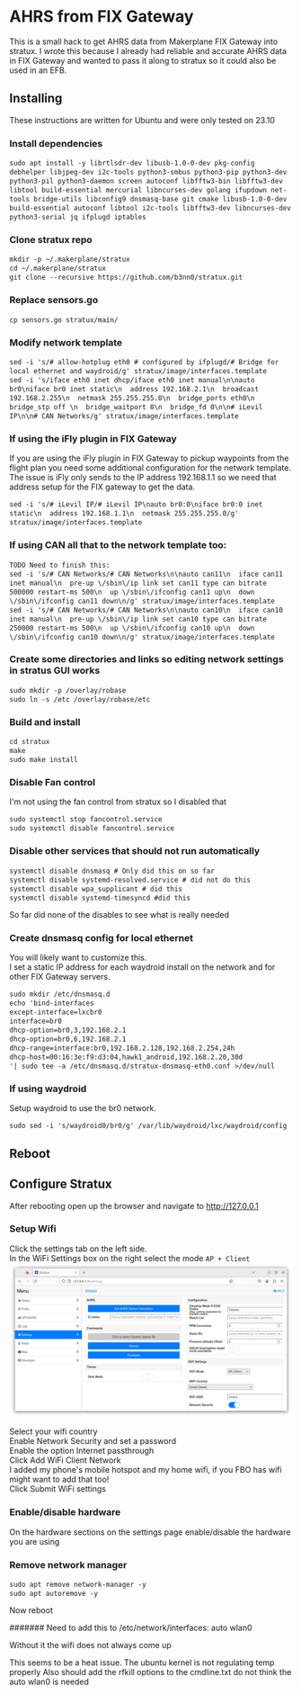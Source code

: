 # AHRS from FIX Gateway
This is a small hack to get AHRS data from Makerplane FIX Gateway into stratux. I wrote this because I already had reliable and accurate AHRS data in FIX Gateway and wanted to pass it along to stratux so it could also be used in an EFB.

## Installing
These instructions are written for Ubuntu and were only tested on 23.10

### Install dependencies
```
sudo apt install -y librtlsdr-dev libusb-1.0-0-dev pkg-config debhelper libjpeg-dev i2c-tools python3-smbus python3-pip python3-dev python3-pil python3-daemon screen autoconf libfftw3-bin libfftw3-dev libtool build-essential mercurial libncurses-dev golang ifupdown net-tools bridge-utils libconfig9 dnsmasq-base git cmake libusb-1.0-0-dev build-essential autoconf libtool i2c-tools libfftw3-dev libncurses-dev python3-serial jq ifplugd iptables
```

### Clone stratux repo
```
mkdir -p ~/.makerplane/stratux
cd ~/.makerplane/stratux
git clone --recursive https://github.com/b3nn0/stratux.git
```

### Replace sensors.go
```
cp sensors.go stratux/main/
```

### Modify network template
```
sed -i 's/# allow-hotplug eth0 # configured by ifplugd/# Bridge for local ethernet and waydroid/g' stratux/image/interfaces.template 
sed -i 's/iface eth0 inet dhcp/iface eth0 inet manual\n\nauto br0\niface br0 inet static\n  address 192.168.2.1\n  broadcast 192.168.2.255\n  netmask 255.255.255.0\n  bridge_ports eth0\n  bridge_stp off \n  bridge_waitport 0\n  bridge_fd 0\n\n# iLevil IP\n\n# CAN Networks/g' stratux/image/interfaces.template
```

### If using the iFly plugin in FIX Gateway
If you are using the iFly plugin in FIX Gateway to pickup waypoints from the flight plan you need some additional configuration for the network template.<br>
The issue is iFly only sends to the IP address 192.168.1.1 so we need that address setup for the FIX gateway to get the data.
```
sed -i 's/# iLevil IP/# iLevil IP\nauto br0:0\niface br0:0 inet static\n  address 192.168.1.1\n  netmask 255.255.255.0/g' stratux/image/interfaces.template
```

### If using CAN all that to the network template too:
```
TODO Need to finish this:
sed -i 's/# CAN Networks/# CAN Networks\n\nauto can11\n  iface can11 inet manual\n  pre-up \/sbin\/ip link set can11 type can bitrate 500000 restart-ms 500\n  up \/sbin\/ifconfig can11 up\n  down \/sbin\/ifconfig can11 down\n/g' stratux/image/interfaces.template
sed -i 's/# CAN Networks/# CAN Networks\n\nauto can10\n  iface can10 inet manual\n  pre-up \/sbin\/ip link set can10 type can bitrate 250000 restart-ms 500\n  up \/sbin\/ifconfig can10 up\n  down \/sbin\/ifconfig can10 down\n/g' stratux/image/interfaces.template
```


### Create some directories and links so editing network settings in stratus GUI works
```
sudo mkdir -p /overlay/robase
sudo ln -s /etc /overlay/robase/etc
```

### Build and install
```
cd stratux
make
sudo make install
```

### Disable Fan control
I'm not using the fan control from stratux so I disabled that
```
sudo systemctl stop fancontrol.service
sudo systemctl disable fancontrol.service
```

### Disable other services that should not run automatically
```
systemctl disable dnsmasq # Only did this on so far
systemctl disable systemd-resolved.service # did not do this
systemctl disable wpa_supplicant # did this
systemctl disable systemd-timesyncd #did this
```
So far did none of the disables to see what is really needed

### Create dnsmasq config for local ethernet
You will likely want to customize this.<br>
I set a static IP address for each waydroid install on the network and for other FIX Gateway servers.

```
sudo mkdir /etc/dnsmasq.d
echo 'bind-interfaces
except-interface=lxcbr0
interface=br0
dhcp-option=br0,3,192.168.2.1
dhcp-option=br0,6,192.168.2.1
dhcp-range=interface:br0,192.168.2.128,192.168.2.254,24h
dhcp-host=00:16:3e:f9:d3:04,hawk1_android,192.168.2.20,30d
'| sudo tee -a /etc/dnsmasq.d/stratux-dnsmasq-eth0.conf >/dev/null
```


### If using waydroid
Setup waydroid to use the br0 network.
```
sudo sed -i 's/waydroid0/br0/g' /var/lib/waydroid/lxc/waydroid/config
```

## Reboot

## Configure Stratux
After rebooting open up the browser and navigate to http://127.0.0.1

### Setup Wifi
Click the settings tab on the left side.<br>
In the WiFi Settings box on the right select the mode `AP + Client`
![AP Mode](/images/ap-mode.png)

Select your wifi country<br>
Enable Network Security and set a password<br>
Enable the option Internet passthrough<br>
Click Add WiFi Client Network<br>
I added my phone's mobile hotspot and my home wifi, if you FBO has wifi might want to add that too!<br>
Click Submit WiFi settings

### Enable/disable hardware
On the hardware sections on the settings page enable/disable the hardware you are using


### Remove network manager
```
sudo apt remove network-manager -y
sudo apt autoremove -y
```
Now reboot 

#######
Need to add this to /etc/network/interfaces:
auto wlan0

Without it the wifi does not always come up

This seems to be a heat issue.
The ubuntu kernel is not regulating temp properly
Also should add the rfkill options to the cmdline.txt
do not think the auto wlan0 is needed

